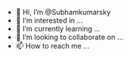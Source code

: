 - 👋 Hi, I’m @Subhamkumarsky
- 👀 I’m interested in ...
- 🌱 I’m currently learning ...
- 💞️ I’m looking to collaborate on ...
- 📫 How to reach me ...

<!---
Subhamkumarsky/Subhamkumarsky is a ✨ special ✨ repository because its `README.md` (this file) appears on your GitHub profile.
You can click the Preview link to take a look at your changes.
--->
